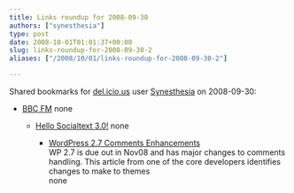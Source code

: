 ```yaml
---
title: Links roundup for 2008-09-30
authors: ["synesthesia"]
type: post
date: 2008-10-01T01:01:37+00:00
slug: links-roundup-for-2008-09-30-2 
aliases: ["/2008/10/01/links-roundup-for-2008-09-30-2"]

---
```

Shared bookmarks for [del.icio.us][1] user [Synesthesia][2] on 2008-09-30:

  * [BBC FM][3] 
    none</li> 
    
      * [Hello Socialtext 3.0!][4] 
        none</li> 
        
          * [WordPress 2.7 Comments Enhancements][5]  
            WP 2.7 is due out in Nov08 and has major changes to comments handling. This article from one of the core developers identifies changes to make to themes  
            none</ul>

 [1]: https://del.icio.us/
 [2]: https://del.icio.us/synesthesia
 [3]: https://www.bbc.co.uk/blogs/bbcinternet/2008/09/blogger_in_residence.html
 [4]: https://ross.typepad.com/blog/2008/09/hello-socialtex.html
 [5]: https://ottodestruct.com/blog/2008/09/29/wordpress-27-comments-enhancements